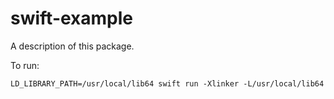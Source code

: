 # swift-example

A description of this package.

To run:
```
LD_LIBRARY_PATH=/usr/local/lib64 swift run -Xlinker -L/usr/local/lib64
```